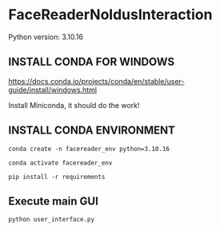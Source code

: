 # FaceReaderNoldusInteraction


Python version: 3.10.16



## INSTALL CONDA FOR WINDOWS

https://docs.conda.io/projects/conda/en/stable/user-guide/install/windows.html

Install Miniconda, it should do the work!



## INSTALL CONDA ENVIRONMENT

```conda create -n facereader_env python=3.10.16```

```conda activate facereader_env```

```pip install -r requirements```


## Execute main GUI

```python user_interface.py```
